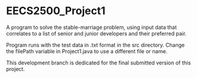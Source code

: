 # EECS2500_Project1
A program to solve the stable-marriage problem, using input data that correlates to a list of senior and junior developers and their preferred pair.

Program runs with the test data in .txt format in the src directory. Change the filePath variable in Project1.java to use a different file or name. 

This development branch is dedicated for the final submitted version of this project.